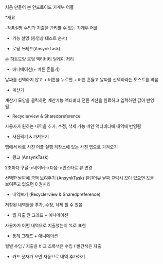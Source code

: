 처음 만들어 본  안드로이드 가계부 어플

*개요 

-작품설명
수입과 지출을 관리할 수 있는 가계부 어플

- 기능 설명 (동영상 테스트 순서)

* 로딩 쓰레드(AnsynkTask) 

손 하트모양 로딩 액티비티 딜레이 처리

* 애니메이션(+ 버튼 흔들기)

날짜를 선택하지 않고 + 버튼을 누르면 + 버튼 흔들고
날짜를 선택하라는 토스트를 띄움

* 계산기

계산기 모양을 클릭하면 계산기능 액티비티 전환
계산을 완료하고 입력하면 값이 반영 됨

* Recyclerview & Sharedpreference

사용자가 원하는 내역을 추가, 수정, 삭제 가능
메인 액티비티에 내역에 반영됨

* 사진찍기 & 가져오기

앱에서 바로 사진 어플 실행
저장소에 있는 사진 앱으로 가져오기

* 광고 (AnsynkTask)

2초마다 구글->네이버->다음->인스타로 뷰 변경

선택한 날짜에 금액 보여주기 (AnsynkTask)
캘린더뷰 날짜 클릭시 값이 있으면 값을 보여주고
없으면 0 원처리

* 내역보기 (Recyclerview & Sharedpreference)

저장된 내역들을 추가, 수정, 삭제 할 수 있음

* 월 지출 원 그래프 + 애니메이션

사용자가 어떤 내역으로 지출했는지 %로 표현

* 통계 그래프 + 애니메이션

월별 수입 / 지출을 비교
초록색은 수입 / 빨간색은 지출

* 카드 문자가 오면 자동으로 내역 추가하기
